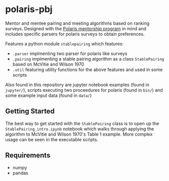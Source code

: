 # polaris-pbj
Mentor and mentee pairing and meeting algorithms based on ranking surveys. Designed with the [Polaris mentorship program](https://u.osu.edu/polaris/) in mind and includes specific parsers for polaris surveys to obtain preferences.

Features a python module `stablepairing` which features:
 * `.parser` implmenting two parser for polaris like surveys
 * `.pairing` implmenting a stable pairing algorithm as a class `StablePairing` based on McVitie and Wilson 1970
 * `.util` featuring utility functions for the above features and used in some scripts

 Also found in this repository are jupyter notebook examples (found in `jupyter/`), scripts executing two proceedures for polaris (found in `bin/`) and some example input data (found in `data/`)

## Getting Started

 The best way to get started with the `StablePairing` class is to open up the `StablePairing_intro.ipynb` notebook which walks through applying the algorithm to McVitie and Wilson 1970's Table 1 example. More complex usage can be seen in the executable scripts.

## Requirements
* numpy
* pandas

